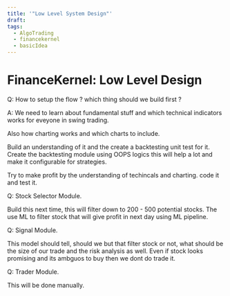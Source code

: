 ```yaml
---
title: '"Low Level System Design"'
draft: 
tags:
  - AlgoTrading
  - financekernel
  - basicIdea
---
```

# **FinanceKernel: Low Level Design**


Q: How to setup the flow ? which thing should we build first ?

  
A: We need to learn about fundamental stuff and which technical indicators works for eveyone in swing trading. 

Also how charting works and which charts to include. 



Build an understanding of it and the create a backtesting unit test for it. Create the backtesting module using OOPS logics this will help a lot and make it configurable for strategies. 
  

Try to make profit by the understanding of techincals and charting. code it and test it. 
  

Q: Stock Selector Module. 


Build this next time, this will filter down to 200 - 500 potential stocks. The use ML to filter stock that will give profit in next day using ML pipeline. 
  

Q: Signal Module. 


This model should tell, should we but that filter stock or not, what should be the size of our trade and the risk analysis as well. Even if stock looks promising and its ambguos to buy then we dont do trade it. 

  

Q: Trader Module.  
  
This will be done manually.